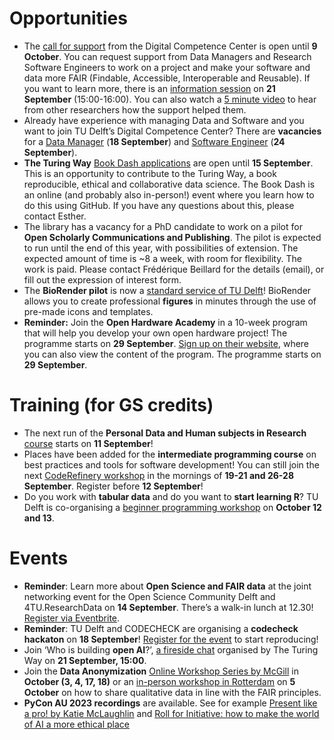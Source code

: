 
# Opportunities
* The [call for support](https://tudelft.nl/dcc/call) from the Digital Competence Center is open until **9 October**.
You can request support from Data Managers and Research Software Engineers to work on a project and make your software and data more FAIR (Findable, Accessible, Interoperable and Reusable).
If you want to learn more, there is an [information session]( https://forms.office.com/Pages/ResponsePage.aspx?id=TVJuCSlpMECM04q0LeCIe5OoS3PKchtBoa_30gjV-5VUNEw2VjJVUDlZVkhHSTAwMkNTVUM1MkpNOCQlQCN0PWcu&wdLOR=cD395AC40-520B-4782-B49A-C785B6A0F303) on **21 September** (15:00-16:00).
You can also watch a [5 minute video](https://www.youtube.com/watch?v=9eoI98_jQpo) to hear from other researchers how the support helped them. 
* Already have experience with managing Data and Software and you want to join TU Delft’s Digital Competence Center?
There are **vacancies** for a [Data Manager](https://www.tudelft.nl/over-tu-delft/werken-bij-tu-delft/vacatures/details?jobId=13670&jobTitle=Data%20Manager) (**18 September**) and [Software Engineer](https://www.tudelft.nl/over-tu-delft/werken-bij-tu-delft/vacatures/details?jobId=13766&jobTitle=Research%20Software%20Engineer) (**24 September**). 
* **The Turing Way** [Book Dash applications](https://docs.google.com/forms/d/13QsDH0rHtI3qRCj9yem4_iXHrVKb_9wZtQ-ALkpbYtk) are open until **15 September**.
This is an opportunity to contribute to the Turing Way, a book reproducible, ethical and collaborative data science.
The Book Dash is an online (and probably also in-person!) event where you learn how to do this using GitHub. If you have any questions about this, please contact Esther. 
* The library has a vacancy for a PhD candidate to work on a pilot for **Open Scholarly Communications and Publishing**.
The pilot is expected to run until the end of this year, with possibilities of extension.
The expected amount of time is ~8 a week, with room for flexibility. The work is paid. Please contact Frédérique Beillard for the details (email), or fill out the expression of interest form.
* The **BioRender pilot** is now a [standard service of TU Delft](https://www.tudelft.nl/library/library-voor-onderzoekers/library-voor-onderzoekers/publiceren-verspreiden/biorender)!
BioRender allows you to create professional **figures** in minutes through the use of pre-made icons and templates. 
* **Reminder:** Join the **Open Hardware Academy** in a 10-week program that will help you develop your own open hardware project!
The programme starts on **29 September**.
[Sign up on their website](https://www.openhardware.academy/04_Participation#sign-up-for-the-2nd-edition-of-the-open-hardware-academy-2023), where you can also view the content of the program.
The programme starts on **29 September**.

# Training (for GS credits)
* The next run of the **Personal Data and Human subjects in Research** [course]( https://www.tudelft.nl/en/library/research-data-management/r/training-events/training-for-researchers/personal-data-human-subjects-in-research) starts on **11 September**! 
* Places have been added for the **intermediate programming course** on best practices and tools for software development!
You can still join the next [CodeRefinery workshop]( https://www.eventbrite.com/e/coderefinery-workshop-19-21-26-28-september-2023-tickets-691560023647) in the mornings of **19-21 and 26-28 September**.
Register before **12 September**!
* Do you work with **tabular data** and do you want to **start learning R**?
TU Delft is co-organising a [beginner programming workshop](https://data-carpentry-for-social-sciences-october-12-13.eventbrite.com) on **October 12 and 13**. 

# Events
* **Reminder**: Learn more about **Open Science and FAIR data** at the joint networking event for the Open Science Community Delft and 4TU.ResearchData on **14 September**.
There’s a walk-in lunch at 12.30!
[Register via Eventbrite](https://www.eventbrite.com/e/open-and-fair-community-event-tickets-648924519707).
* **Reminder**: TU Delft and CODECHECK are organising a **codecheck hackaton** on **18 September**!
[Register for the event](https://www.eventbrite.com/e/tu-delft-and-codecheck-hackathon-tickets-684691008237) to start reproducing!
* Join ‘Who is building **open AI**?’, [a fireside chat](https://www.eventbrite.co.uk/e/who-is-building-open-ai-tickets-709277416847) organised by The Turing Way on **21 September, 15:00**.
* Join the **Data Anonymization** [Online Workshop Series by McGill]( https://www.mcgill.ca/drs/channels/event/data-anonymization-workshop-series-348581) in **October (3, 4, 17, 18)** or an [in-person workshop in Rotterdam](https://dans.knaw.nl/en/agenda/i-want-to-be-fair-how-to-deal-with-my-qualitative-data/) on **5 October** on how to share qualitative data in line with the FAIR principles.
* **PyCon AU 2023 recordings** are available. See for example [Present like a pro! by Katie McLaughlin](https://www.youtube.com/watch?v=YMcx35RGzYM) and [Roll for Initiative: how to make the world of AI a more ethical place](https://www.youtube.com/watch?v=FvBCO7IK_6Y)

